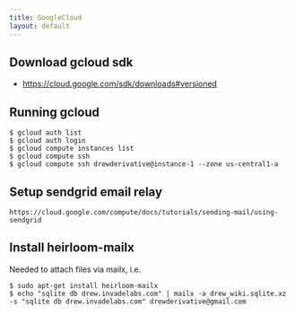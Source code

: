 ```yaml
---
title: GoogleCloud
layout: default
---
```


Download gcloud sdk
-------------------

-   <https://cloud.google.com/sdk/downloads#versioned>

Running gcloud
--------------

    $ gcloud auth list
    $ gcloud auth login
    $ gcloud compute instances list
    $ gcloud compute ssh
    $ gcloud compute ssh drewderivative@instance-1 --zone us-central1-a

Setup sendgrid email relay
--------------------------

    https://cloud.google.com/compute/docs/tutorials/sending-mail/using-sendgrid

Install heirloom-mailx
----------------------

Needed to attach files via mailx, i.e.

    $ sudo apt-get install heirloom-mailx
    $ echo "sqlite db drew.invadelabs.com" | mailx -a drew_wiki.sqlite.xz -s "sqlite db drew.invadelabs.com" drewderivative@gmail.com
